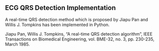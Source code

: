 ## ECG QRS Detection Implementation
A real-time QRS detection method which is proposed by Jiapu Pan and Willis J. Tompkins has been implemented in Python.

Jiapu Pan, Willis J. Tompkins, “A real-time QRS detection algorithm”, IEEE Transactions on Biomedical Engineering, vol. BME-32, no. 3, pp. 230-235, March 1985.
